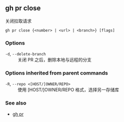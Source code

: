## gh pr close

关闭拉取请求

```
gh pr close {<number> | <url> | <branch>} [flags]
```

### Options

<dl class="flags">
	<dt><code>-d</code>, <code>--delete-branch</code></dt>
	<dd>关闭 PR 之后，删除本地与远程的分支</dd>
</dl>

### Options inherited from parent commands

<dl class="flags">
	<dt><code>-R</code>, <code>--repo &lt;[HOST/]OWNER/REPO&gt;</code></dt>
	<dd>使用 [HOST/]OWNER/REPO 格式，选择另一存储库</dd>
</dl>

### See also

- [gh pr](./gh_pr.zh.md)
